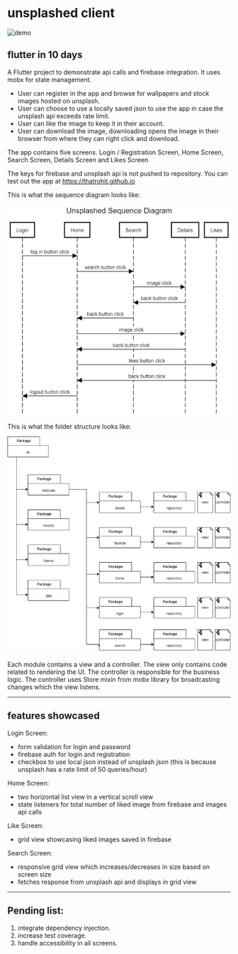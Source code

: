 # unsplashed client

![demo](assets/demo.gif)

## flutter in 10 days
A Flutter project to demonstrate api calls and firebase integration. It uses mobx for state management.
- User can register in the app and browse for wallpapers and stock images hosted on unsplash.
- User can choose to use a locally saved json to use the app in case the unsplash api exceeds rate limit.
- User can like the image to keep it in their account.
- User can download the image, downloading opens the image in their browser from where they can right click and download.

The app contains five screens.
Login / Registration Screen, Home Screen, Search Screen, Details Screen and Likes Screen

The keys for firebase and unsplash api is not pushed to repository. You can test out the app at https://thatrohit.github.io


This is what the sequence diagram looks like:

![sequence diagram](assets/unsplashed_sequence.png)



This is what the folder structure looks like:

![folder structure](assets/unsplashed-folder_structure.drawio.png)

Each module contains a view and a controller. 
The view only contains code related to rendering the UI.
The controller is responsible for the business logic.
The controller uses Store mixin from mobx library for broadcasting changes which the view listens.
****
## features showcased
Login Screen:

- form validation for login and password
- firebase auth for login and registration
- checkbox to use local json instead of unsplash json (this is because unsplash has a rate limit of 50 queries/hour)

Home Screen:

- two horizontal list view in a vertical scroll view
- state listeners for total number of liked image from firebase and images api calls

Like Screen:

- grid view showcasing liked images saved in firebase

Search Screen:

- responsive grid view which increases/decreases in size based on screen size
- fetches response from unsplash api and displays in grid view

****
## Pending list:
1. integrate dependency injection.
2. increase test coverage.
3. handle accessibility in all screens.


